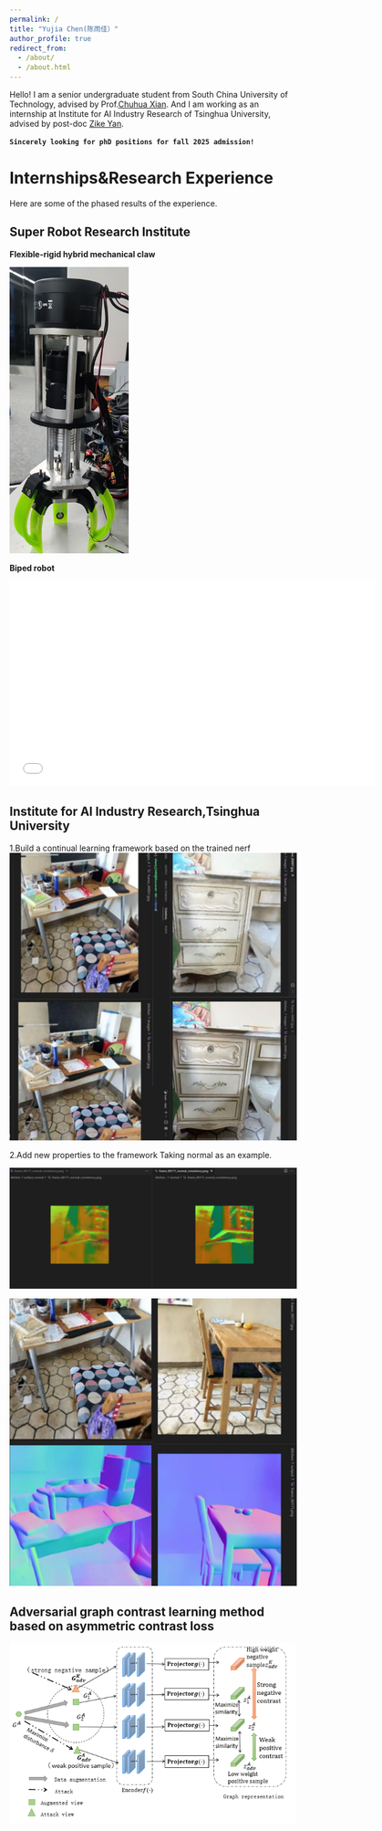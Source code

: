 ```yaml
---
permalink: /
title: "Yujia Chen(陈雨佳）"
author_profile: true
redirect_from: 
  - /about/
  - /about.html
---
```

Hello! I am a senior undergraduate student from South China University of Technology, advised by Prof.[Chuhua Xian](https://chuhuaxian.github.io/index.html). And I am working as an internship at Institute for AI Industry Research of Tsinghua University, advised by post-doc [Zike Yan](https://zikeyan.github.io/).

**`Sincerely looking for phD positions for fall 2025 admission!`**

Internships&Research Experience
======
Here are some of the phased results of the experience.

Super Robot Research Institute
------
**Flexible-rigid hybrid mechanical claw**

![Photo of finished mechanical claw](../images/raw.png)

**Biped robot**

<iframe src="/assets/biped.mp4" width="640" height="360" frameborder="0" allowfullscreen></iframe>

Institute for AI Industry Research,Tsinghua University
------

1.Build a continual learning framework based on the trained nerf
![Taking rgb as new property](../images/render.png)

2.Add new properties to the framework
Taking normal as an example.

![Algorithm 1](../images/normal0.png)

![Algorithm 2](../images/normal.png)

Adversarial graph contrast learning method based on asymmetric contrast loss
------

![pipeline of our project](../images/graph.png)
